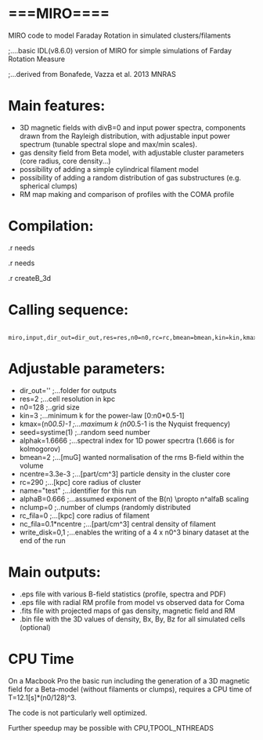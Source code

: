 ===MIRO====
===========

MIRO code to model Faraday Rotation in simulated clusters/filaments

;....basic IDL(v8.6.0) version of MIRO for simple simulations of Farday Rotation Measure 

;...derived from Bonafede, Vazza et al. 2013 MNRAS


 Main features:
 ==============
 - 3D magnetic fields with divB=0 and input power spectra, components drawn from the Rayleigh distribution, with adjustable input power spectrum (tunable spectral slope and max/min scales).
 - gas density field from Beta model, with adjustable cluster parameters (core radius, core density...)
 - possibility of adding a simple cylindrical filament model
 - possibility of adding a random distribution of gas substructures (e.g. spherical clumps)
 - RM map making and comparison of profiles with the COMA profile
 

Compilation:
============
.r needs

.r needs

.r createB_3d


  Calling sequence:
  =================
     miro,input,dir_out=dir_out,res=res,n0=n0,rc=rc,bmean=bmean,kin=kin,kmax=kmax,alphak=alphak,seed=seed,name=name,ncentre=ncentre,alphaB=alphaB,nclump=nclump,rc_fila=rc_fila,nc_fila=nc_fila,write_disk=write_disk


  Adjustable parameters:
  ======================
  - dir_out=''   ;...folder for outputs
  - res=2 ;...cell resolution in kpc
  - n0=128 ;..grid size
  - kin=3     ;...minimum k for the power-law [0:n0*0.5-1]
  - kmax=(n0*0.5)-1   ;...maximum k  (n0*0.5-1 is the Nyquist frequency)
  - seed=systime(1) ;..random seed number
  - alphak=1.6666 ;...spectral index for 1D power specrtra (1.666 is for kolmogorov)
  - bmean=2 ;...[muG] wanted normalisation of the rms B-field within the volume
  - ncentre=3.3e-3 ;...[part/cm^3] particle density in the cluster core
  - rc=290 ;...[kpc] core radius of cluster
  - name="test" ;...identifier for this run
  - alphaB=0.666  ;...assumed exponent of the B(n) \propto n^alfaB scaling
  - nclump=0  ;..number of clumps (randomly distributed
   - rc_fila=0  ;...[kpc] core radius of filament 
   - nc_fila=0.1*ncentre  ;...[part/cm^3] central density of filament
   - write_disk=0,1 ;...enables the writing of a 4 x n0^3 binary dataset at the end of the run 
   
   
   Main outputs:
   =============
   
   - .eps file with various B-field statistics (profile, spectra and PDF)
   - .eps file with radial RM profile from model vs observed data for Coma
   - .fits file with projected maps of gas density, magnetic field and RM
   - .bin file with the 3D values of density, Bx, By, Bz for all simulated cells (optional)
   
   CPU Time
   ========
   On a Macbook Pro the basic run including the generation of a 3D magnetic field for a Beta-model (without filaments or clumps), requires a CPU time of T=12.1[s]*(n0/128)^3.
   
   The code is not particularly well optimized.
   
   Further speedup may be possible with CPU,TPOOL_NTHREADS
